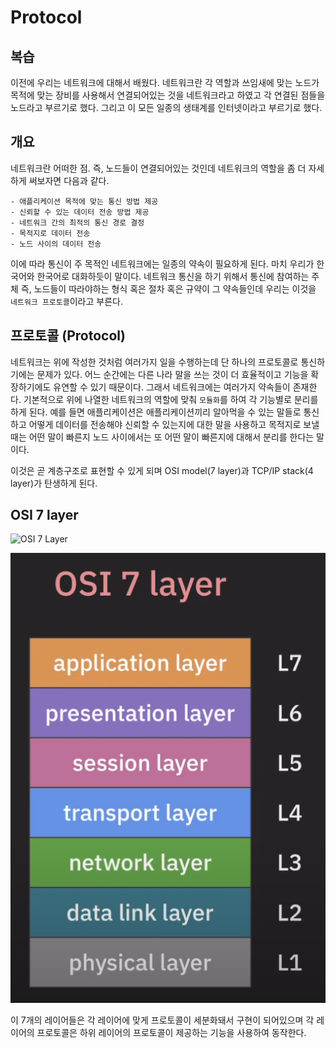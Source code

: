 # Protocol

## 복습
이전에 우리는 네트워크에 대해서 배웠다. 네트워크란 각 역할과 쓰임새에 맞는 노드가 목적에 맞는 장비를 사용해서 연결되어있는 것을 네트워크라고 하였고 각 연결된 점들을 노드라고 부르기로 했다. 그리고 이 모든 일종의 생태계를 인터넷이라고 부르기로 했다.

## 개요
네트워크란 어떠한 점. 즉, 노드들이 연결되어있는 것인데 네트워크의 역할을 좀 더 자세하게 써보자면 다음과 같다.  

```text
- 애플리케이션 목적에 맞는 통신 방법 제공
- 신뢰할 수 있는 데이터 전송 방법 제공
- 네트워크 간의 최적의 통신 경로 결정
- 목적지로 데이터 전송
- 노드 사이의 데이터 전송
```

이에 따라 통신이 주 목적인 네트워크에는 일종의 약속이 필요하게 된다. 마치 우리가 한국어와 한국어로 대화하듯이 말이다. 네트워크 통신을 하기 위해서 통신에 참여하는 주체 즉, 노드들이 따라야하는 형식 혹은 절차 혹은 규약이 그 약속들인데 우리는 이것을 `네트워크 프로토콜`이라고 부른다.

## 프로토콜 (Protocol)
네트워크는 위에 작성한 것처럼 여러가지 일을 수행하는데 단 하나의 프로토콜로 통신하기에는 문제가 있다. 어느 순간에는 다른 나라 말을 쓰는 것이 더 효율적이고 기능을 확장하기에도 유연할 수 있기 때문이다. 그래서 네트워크에는 여러가지 약속들이 존재한다. 기본적으로 위에 나열한 네트워크의 역할에 맞춰 `모듈화`를 하여 각 기능별로 분리를 하게 된다. 예를 들면 애플리케이션은 애플리케이션끼리 알아먹을 수 있는 말들로 통신하고 어떻게 데이터를 전송해야 신뢰할 수 있는지에 대한 말을 사용하고 목적지로 보낼때는 어떤 말이 빠른지 노드 사이에서는 또 어떤 말이 빠른지에 대해서 분리를 한다는 말이다. 

이것은 곧 계층구조로 표현할 수 있게 되며 OSI model(7 layer)과 TCP/IP stack(4 layer)가 탄생하게 된다. 

## OSI 7 layer
<img src="/images/network/osi_layer.png" alt="OSI 7 Layer" height="300">

![OSI 7 Layer](./images/osi_layer.png)

이 7개의 레이어들은 각 레이어에 맞게 프로토콜이 세분화돼서 구현이 되어있으며 각 레이어의 프로토콜은 하위 레이어의 프로토콜이 제공하는 기능을 사용하여 동작한다.